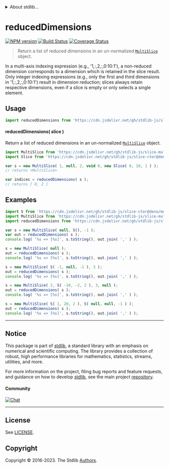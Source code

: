 <!--

@license Apache-2.0

Copyright (c) 2023 The Stdlib Authors.

Licensed under the Apache License, Version 2.0 (the "License");
you may not use this file except in compliance with the License.
You may obtain a copy of the License at

   http://www.apache.org/licenses/LICENSE-2.0

Unless required by applicable law or agreed to in writing, software
distributed under the License is distributed on an "AS IS" BASIS,
WITHOUT WARRANTIES OR CONDITIONS OF ANY KIND, either express or implied.
See the License for the specific language governing permissions and
limitations under the License.

-->


<details>
  <summary>
    About stdlib...
  </summary>
  <p>We believe in a future in which the web is a preferred environment for numerical computation. To help realize this future, we've built stdlib. stdlib is a standard library, with an emphasis on numerical and scientific computation, written in JavaScript (and C) for execution in browsers and in Node.js.</p>
  <p>The library is fully decomposable, being architected in such a way that you can swap out and mix and match APIs and functionality to cater to your exact preferences and use cases.</p>
  <p>When you use stdlib, you can be absolutely certain that you are using the most thorough, rigorous, well-written, studied, documented, tested, measured, and high-quality code out there.</p>
  <p>To join us in bringing numerical computing to the web, get started by checking us out on <a href="https://github.com/stdlib-js/stdlib">GitHub</a>, and please consider <a href="https://opencollective.com/stdlib">financially supporting stdlib</a>. We greatly appreciate your continued support!</p>
</details>

# reducedDimensions

[![NPM version][npm-image]][npm-url] [![Build Status][test-image]][test-url] [![Coverage Status][coverage-image]][coverage-url] <!-- [![dependencies][dependencies-image]][dependencies-url] -->

> Return a list of reduced dimensions in an un-normalized [`MultiSlice`][@stdlib/slice/multi] object.

<!-- Section to include introductory text. Make sure to keep an empty line after the intro `section` element and another before the `/section` close. -->

<section class="intro">

In a multi-axis indexing expression (e.g., '1,:,2,:,0:10:1'), a non-reduced dimension corresponds to a dimension which is retained in the slice result. Only integer indexing expressions (e.g., only the first and third dimensions in '1,:,2,:,0:10:1') result in dimension reduction; slices always retain respective dimensions, even if a slice is empty or only selects a single element.

</section>

<!-- /.intro -->

<!-- Package usage documentation. -->



<section class="usage">

## Usage

```javascript
import reducedDimensions from 'https://cdn.jsdelivr.net/gh/stdlib-js/slice-base-reduced-dimensions@deno/mod.js';
```

<a name="main"></a>

#### reducedDimensions( slice )

Return a list of reduced dimensions in an un-normalized [`MultiSlice`][@stdlib/slice/multi] object.

```javascript
import MultiSlice from 'https://cdn.jsdelivr.net/gh/stdlib-js/slice-multi@deno/mod.js';
import Slice from 'https://cdn.jsdelivr.net/gh/stdlib-js/slice-ctor@deno/mod.js';

var s = new MultiSlice( 1, null, 2, void 0, new Slice( 0, 10, 1 ) );
// returns <MultiSlice>

var indices = reducedDimensions( s );
// returns [ 0, 2 ]
```

</section>

<!-- /.usage -->

<!-- Package usage notes. Make sure to keep an empty line after the `section` element and another before the `/section` close. -->

<section class="notes">

</section>

<!-- /.notes -->

<!-- Package usage examples. -->

<section class="examples">

## Examples

<!-- eslint no-undef: "error" -->

<!-- eslint-disable new-cap -->

```javascript
import S from 'https://cdn.jsdelivr.net/gh/stdlib-js/slice-ctor@deno/mod.js';
import MultiSlice from 'https://cdn.jsdelivr.net/gh/stdlib-js/slice-multi@deno/mod.js';
import reducedDimensions from 'https://cdn.jsdelivr.net/gh/stdlib-js/slice-base-reduced-dimensions@deno/mod.js';

var s = new MultiSlice( null, S(), -1 );
var out = reducedDimensions( s );
console.log( '%s => [%s]', s.toString(), out.join( ',' ) );

s = new MultiSlice( null );
out = reducedDimensions( s );
console.log( '%s => [%s]', s.toString(), out.join( ',' ) );

s = new MultiSlice( S( -1, null, -1 ), 3 );
out = reducedDimensions( s );
console.log( '%s => [%s]', s.toString(), out.join( ',' ) );

s = new MultiSlice( 2, S( -10, -2, 2 ), 3, null );
out = reducedDimensions( s );
console.log( '%s => [%s]', s.toString(), out.join( ',' ) );

s = new MultiSlice( S( 1, 20, 2 ), S( null, null, -1 ) );
out = reducedDimensions( s );
console.log( '%s => [%s]', s.toString(), out.join( ',' ) );
```

</section>

<!-- /.examples -->

<!-- Section to include cited references. If references are included, add a horizontal rule *before* the section. Make sure to keep an empty line after the `section` element and another before the `/section` close. -->

<section class="references">

</section>

<!-- /.references -->

<!-- Section for related `stdlib` packages. Do not manually edit this section, as it is automatically populated. -->

<section class="related">

</section>

<!-- /.related -->

<!-- Section for all links. Make sure to keep an empty line after the `section` element and another before the `/section` close. -->


<section class="main-repo" >

* * *

## Notice

This package is part of [stdlib][stdlib], a standard library with an emphasis on numerical and scientific computing. The library provides a collection of robust, high performance libraries for mathematics, statistics, streams, utilities, and more.

For more information on the project, filing bug reports and feature requests, and guidance on how to develop [stdlib][stdlib], see the main project [repository][stdlib].

#### Community

[![Chat][chat-image]][chat-url]

---

## License

See [LICENSE][stdlib-license].


## Copyright

Copyright &copy; 2016-2023. The Stdlib [Authors][stdlib-authors].

</section>

<!-- /.stdlib -->

<!-- Section for all links. Make sure to keep an empty line after the `section` element and another before the `/section` close. -->

<section class="links">

[npm-image]: http://img.shields.io/npm/v/@stdlib/slice-base-reduced-dimensions.svg
[npm-url]: https://npmjs.org/package/@stdlib/slice-base-reduced-dimensions

[test-image]: https://github.com/stdlib-js/slice-base-reduced-dimensions/actions/workflows/test.yml/badge.svg?branch=main
[test-url]: https://github.com/stdlib-js/slice-base-reduced-dimensions/actions/workflows/test.yml?query=branch:main

[coverage-image]: https://img.shields.io/codecov/c/github/stdlib-js/slice-base-reduced-dimensions/main.svg
[coverage-url]: https://codecov.io/github/stdlib-js/slice-base-reduced-dimensions?branch=main

<!--

[dependencies-image]: https://img.shields.io/david/stdlib-js/slice-base-reduced-dimensions.svg
[dependencies-url]: https://david-dm.org/stdlib-js/slice-base-reduced-dimensions/main

-->

[chat-image]: https://img.shields.io/gitter/room/stdlib-js/stdlib.svg
[chat-url]: https://app.gitter.im/#/room/#stdlib-js_stdlib:gitter.im

[stdlib]: https://github.com/stdlib-js/stdlib

[stdlib-authors]: https://github.com/stdlib-js/stdlib/graphs/contributors

[umd]: https://github.com/umdjs/umd
[es-module]: https://developer.mozilla.org/en-US/docs/Web/JavaScript/Guide/Modules

[deno-url]: https://github.com/stdlib-js/slice-base-reduced-dimensions/tree/deno
[umd-url]: https://github.com/stdlib-js/slice-base-reduced-dimensions/tree/umd
[esm-url]: https://github.com/stdlib-js/slice-base-reduced-dimensions/tree/esm
[branches-url]: https://github.com/stdlib-js/slice-base-reduced-dimensions/blob/main/branches.md

[stdlib-license]: https://raw.githubusercontent.com/stdlib-js/slice-base-reduced-dimensions/main/LICENSE

[@stdlib/slice/multi]: https://github.com/stdlib-js/slice-multi/tree/deno

</section>

<!-- /.links -->
